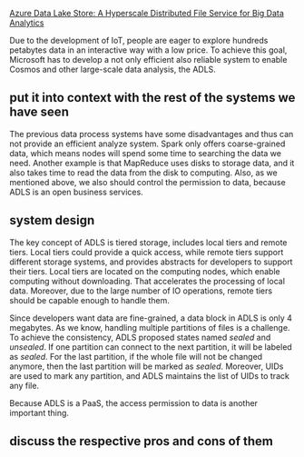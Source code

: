 [Azure Data Lake Store: A Hyperscale Distributed File Service for Big Data Analytics](https://dl.acm.org/doi/10.1145/3035918.3056100)

Due to the development of IoT, people are eager to explore hundreds petabytes data in an interactive way with a low price. To achieve this goal, Microsoft has to develop a not only efficient also reliable system to enable Cosmos and other large-scale data analysis, the ADLS.

## put it into context with the rest of the systems we have seen

The previous data process systems have some disadvantages and thus can not provide an efficient analyze system. Spark only offers coarse-grained data, which means nodes will spend some time to searching the data we need. Another example is that MapReduce uses disks to storage data, and it also takes time to read the data from the disk to computing. Also, as we mentioned above, we also should control the permission to data, because ADLS is an open business services.

## system design

The key concept of ADLS is tiered storage, includes local tiers and remote tiers. Local tiers could provide a quick access, while remote tiers support different storage systems, and provides abstracts for developers to support their tiers. Local tiers are located on the computing nodes, which enable computing without downloading. That accelerates the processing of local data. Moreover, due to the large number of IO operations, remote tiers should be capable enough to handle them.

Since developers want data are fine-grained, a data block in ADLS is only 4 megabytes. As we know, handling multiple partitions of files is a challenge. To achieve the consistency, ADLS proposed states named *sealed* and *unsealed*. If one partition can connect to the next partition, it will be labeled as *sealed*. For the last partition, if the whole file will not be changed anymore, then the last partition will be marked as *sealed*. Moreover, UIDs are used to mark any partition, and ADLS maintains the list of UIDs to track any file. 


Because ADLS is a PaaS, the access permission to data is another important thing. 


## discuss the respective pros and cons of them
